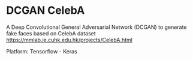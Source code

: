 # DCGAN CelebA

A Deep Convolutional General Adversarial Network (DCGAN) to generate fake faces based on CelebA dataset https://mmlab.ie.cuhk.edu.hk/projects/CelebA.html

Platform: Tensorflow - Keras
